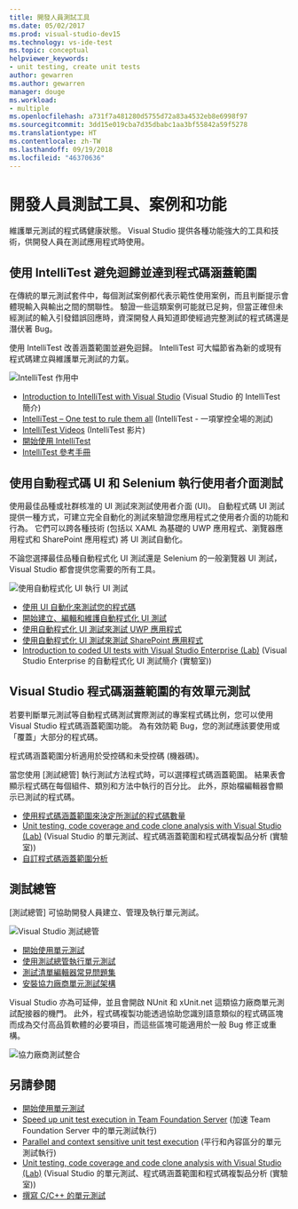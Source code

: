 ```yaml
---
title: 開發人員測試工具
ms.date: 05/02/2017
ms.prod: visual-studio-dev15
ms.technology: vs-ide-test
ms.topic: conceptual
helpviewer_keywords:
- unit testing, create unit tests
author: gewarren
ms.author: gewarren
manager: douge
ms.workload:
- multiple
ms.openlocfilehash: a731f7a481280d5755d72a83a4532eb8e6998f97
ms.sourcegitcommit: 3dd15e019cba7d35dbabc1aa3bf55842a59f5278
ms.translationtype: HT
ms.contentlocale: zh-TW
ms.lasthandoff: 09/19/2018
ms.locfileid: "46370636"
---
```

# <a name="developer-testing-tools-scenarios-and-capabilities"></a>開發人員測試工具、案例和功能

維護單元測試的程式碼健康狀態。 Visual Studio 提供各種功能強大的工具和技術，供開發人員在測試應用程式時使用。

## <a name="avoid-regressions-and-achieve-code-coverage-with-intellitest"></a>使用 IntelliTest 避免迴歸並達到程式碼涵蓋範圍

在傳統的單元測試套件中，每個測試案例都代表示範性使用案例，而且判斷提示會體現輸入與輸出之間的關聯性。  驗證一些這類案例可能就已足夠，但當正確但未經測試的輸入引發錯誤回應時，資深開發人員知道即使經過完整測試的程式碼還是潛伏著 Bug。

使用 IntelliTest 改善涵蓋範圍並避免迴歸。 IntelliTest 可大幅節省為新的或現有程式碼建立與維護單元測試的力氣。

![IntelliTest 作用中](media/devtest-intellitest.png)

* [Introduction to IntelliTest with Visual Studio](http://download.microsoft.com/download/6/2/B/62B60ECE-B9DC-4E8A-A97C-EA261BFB935E/Docs/Introduction%20to%20IntelliTest%20with%20Visual%20Studio%20Enterprise%202015.docx) (Visual Studio 的 IntelliTest 簡介)
* [IntelliTest – One test to rule them all](http://blogs.msdn.com/b/visualstudioalm/archive/2015/07/05/intellitest-one-test-to-rule-them-all.aspx) (IntelliTest - 一項掌控全場的測試)
* [IntelliTest Videos](https://channel9.msdn.com/Series/Test-Tools-in-Visual-Studio) (IntelliTest 影片)
* [開始使用 IntelliTest](generate-unit-tests-for-your-code-with-intellitest.md)
* [IntelliTest 參考手冊](intellitest-manual/index.md)

## <a name="user-interface-testing-with-coded-ui-and-selenium"></a>使用自動程式碼 UI 和 Selenium 執行使用者介面測試

使用最佳品種或社群核准的 UI 測試來測試使用者介面 (UI)。 自動程式碼 UI 測試提供一種方式，可建立完全自動化的測試來驗證您應用程式之使用者介面的功能和行為。 它們可以跨各種技術 (包括以 XAML 為基礎的 UWP 應用程式、瀏覽器應用程式和 SharePoint 應用程式) 將 UI 測試自動化。

不論您選擇最佳品種自動程式化 UI 測試還是 Selenium 的一般瀏覽器 UI 測試，Visual Studio 都會提供您需要的所有工具。

![使用自動程式化 UI 執行 UI 測試](media/devtest-codeduitest.png)

* [使用 UI 自動化來測試您的程式碼](use-ui-automation-to-test-your-code.md)
* [開始建立、編輯和維護自動程式化 UI 測試](walkthrough-creating-editing-and-maintaining-a-coded-ui-test.md)
* [使用自動程式化 UI 測試來測試 UWP 應用程式](test-uwp-app-with-coded-ui-test.md)
* [使用自動程式化 UI 測試來測試 SharePoint 應用程式](testing-sharepoint-2010-applications-with-coded-ui-tests.md)
* [Introduction to coded UI tests with Visual Studio Enterprise (Lab)](http://download.microsoft.com/download/6/2/B/62B60ECE-B9DC-4E8A-A97C-EA261BFB935E/Docs/Introduction%20to%20Coded%20UI%20Tests%20with%20Visual%20Studio%20Enterprise%202015.docx) (Visual Studio Enterprise 的自動程式化 UI 測試簡介 (實驗室))

## <a name="effective-unit-testing-with-visual-studio-code-coverage"></a>Visual Studio 程式碼涵蓋範圍的有效單元測試

若要判斷單元測試等自動程式碼測試實際測試的專案程式碼比例，您可以使用 Visual Studio 程式碼涵蓋範圍功能。 為有效防範 Bug，您的測試應該要使用或「覆蓋」大部分的程式碼。

程式碼涵蓋範圍分析適用於受控碼和未受控碼 (機器碼)。

當您使用 [測試總管] 執行測試方法程式時，可以選擇程式碼涵蓋範圍。 結果表會顯示程式碼在每個組件、類別和方法中執行的百分比。 此外，原始檔編輯器會顯示已測試的程式碼。

* [使用程式碼涵蓋範圍來決定所測試的程式碼數量](using-code-coverage-to-determine-how-much-code-is-being-tested.md)
* [Unit testing, code coverage and code clone analysis with Visual Studio (Lab)](http://download.microsoft.com/download/6/2/B/62B60ECE-B9DC-4E8A-A97C-EA261BFB935E/Docs/Unit%20Testing,%20Code%20Coverage%20and%20Code%20Clone%20Analysis%20with%20Visual%20Studio%202015.docx) (Visual Studio 的單元測試、程式碼涵蓋範圍和程式碼複製品分析 (實驗室))
* [自訂程式碼涵蓋範圍分析](customizing-code-coverage-analysis.md)

## <a name="test-explorer"></a>測試總管

[測試總管] 可協助開發人員建立、管理及執行單元測試。

![Visual Studio 測試總管](media/devtest-testexplorer.png)

* [開始使用單元測試](unit-test-your-code.md)
* [使用測試總管執行單元測試](run-unit-tests-with-test-explorer.md)
* [測試清單編輯器常見問題集](test-explorer-faq.md)
* [安裝協力廠商單元測試架構](install-third-party-unit-test-frameworks.md)

Visual Studio 亦為可延伸，並且會開啟 NUnit 和 xUnit.net 這類協力廠商單元測試配接器的機門。 此外，程式碼複製功能透過協助您識別語意類似的程式碼區塊而成為交付高品質軟體的必要項目，而這些區塊可能適用於一般 Bug 修正或重構。

![協力廠商測試整合](media/devtest-thirdparty.png)

## <a name="see-also"></a>另請參閱

* [開始使用單元測試](getting-started-with-unit-testing.md)
* [Speed up unit test execution in Team Foundation Server](http://blogs.msdn.com/b/visualstudioalm/archive/2015/07/30/speeding-up-test-execution-in-tfs.aspx) (加速 Team Foundation Server 中的單元測試執行)
* [Parallel and context sensitive unit test execution](https://blogs.msdn.microsoft.com/visualstudioalm/2016/02/08/parallel-and-context-sensitive-test-execution-with-visual-studio-2015-update-1/) (平行和內容區分的單元測試執行)
* [Unit testing, code coverage and code clone analysis with Visual Studio (Lab)](http://download.microsoft.com/download/6/2/B/62B60ECE-B9DC-4E8A-A97C-EA261BFB935E/Docs/Unit%20Testing,%20Code%20Coverage%20and%20Code%20Clone%20Analysis%20with%20Visual%20Studio%202015.docx) (Visual Studio 的單元測試、程式碼涵蓋範圍和程式碼複製品分析 (實驗室))
* [撰寫 C/C++ 的單元測試](writing-unit-tests-for-c-cpp.md)
